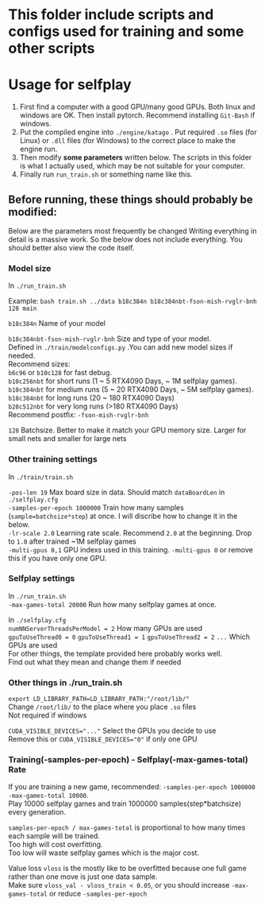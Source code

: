 # This folder include scripts and configs used for training and some other scripts
# Usage for selfplay
1. First find a computer with a good GPU/many good GPUs. Both linux and windows are OK. Then install pytorch. Recommend installing `Git-Bash` if windows.     
2. Put the compiled engine into `./engine/katago` . Put required `.so` files (for Linux) or `.dll` files (for Windows) to the correct place to make the engine run.      
3. Then modify **some parameters** written below. The scripts in this folder is what I actually used, which may be not suitable for your computer.    
4. Finally run `run_train.sh` or something name like this.   
## Before running, these things should probably be modified: 
Below are the parameters most frequently be changed
Writing everything in detail is a massive work. So the below does not include everything. You should better also view the code itself.
### Model size
In `./run_train.sh `   

Example: `bash train.sh ../data b18c384n b18c384nbt-fson-mish-rvglr-bnh 128 main`   

`b18c384n` Name of your model   
 
`b18c384nbt-fson-mish-rvglr-bnh` Size and type of your model.   
 Defined in `./train/modelconfigs.py` .You can add new model sizes if needed.   
Recommend sizes:   
`b6c96` or `b10c128` for fast debug.    
`b10c256nbt` for short runs (1 ~ 5 RTX4090 Days, ~ 1M selfplay games).   
`b10c384nbt` for medium runs (5 ~ 20 RTX4090 Days, ~ 5M selfplay games).   
`b18c384nbt` for long runs (20 ~ 180 RTX4090 Days)  
`b28c512nbt` for very long runs (>180 RTX4090 Days)   
Recommend postfix: `-fson-mish-rvglr-bnh`   

`128` Batchsize. Better to make it match your GPU memory size. Larger for small nets and smaller for large nets

### Other training settings
In `./train/train.sh `  

`-pos-len 19`  Max board size in data. Should match `dataBoardLen` in `./selfplay.cfg`   
`-samples-per-epoch 1000000` Train how many samples (`sample=batchsize*step`) at once. I will discribe how to change it in the below.      
`-lr-scale 2.0` Learning rate scale. Recommend `2.0` at the beginning. Drop to `1.0` after trained ~1M selfplay games   
`-multi-gpus 0,1` GPU indexs used in this training. `-multi-gpus 0` or remove this if you have only one GPU.

### Selfplay settings
In `./run_train.sh `   
`-max-games-total 20000` Run how many selfplay games at once.

In `./selfplay.cfg`   
`numNNServerThreadsPerModel = 2` How many GPUs are used   
`gpuToUseThread0 = 0` `gpuToUseThread1 = 1` `gpuToUseThread2 = 2` `...` Which GPUs are used   
For other things, the template provided here probably works well.   
Find out what they mean and change them if needed

### Other things in ./run_train.sh 
`export LD_LIBRARY_PATH=LD_LIBRARY_PATH:"/root/lib/"`   
Change `/root/lib/` to the place where you place `.so` files   
Not required if windows    
   
`CUDA_VISIBLE_DEVICES="..."`  Select the GPUs you decide to use   
Remove this or `CUDA_VISIBLE_DEVICES="0"` if only one GPU   

### Training(-samples-per-epoch) - Selfplay(-max-games-total) Rate
If you are training a new game, recommended: `-samples-per-epoch 1000000` `-max-games-total 10000`.    
Play 10000 selfplay games and train 1000000 samples(step\*batchsize) every generation.   

`samples-per-epoch / max-games-total` is proportional to how many times each sample will be trained.   
Too high will cost overfitting.   
Too low will waste selfplay games which is the major cost.   


Value loss `vloss` is the mostly like to be overfitted because one full game rather than one move is just one data sample.    
Make sure `vloss_val - vloss_train < 0.05`, or you should increase `-max-games-total` or reduce `-samples-per-epoch`
